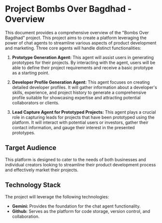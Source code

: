 # Project Bombs Over Bagdhad - Overview
This document provides a comprehensive overview of the "Bombs Over Bagdhad" project. This project aims to create a platform leveraging the power of chat agents to streamline various aspects of product development and marketing.  Three core agents will handle distinct functionalities:

1. **Prototype Generation Agent:** This agent will assist users in generating prototypes for their projects.  By interacting with the agent, users will be able to define their project requirements and receive a basic prototype as a starting point.

2. **Developer Profile Generation Agent:** This agent focuses on creating detailed developer profiles.  It will gather information about a developer's skills, experience, and project history to generate a comprehensive profile suitable for showcasing expertise and attracting potential collaborators or clients.

3. **Lead Capture Agent for Prototyped Projects:** This agent plays a crucial role in capturing leads for projects that have been prototyped using the platform. It will interact with potential users or investors, gather their contact information, and gauge their interest in the presented prototypes.

## Target Audience
This platform is designed to cater to the needs of both businesses and individual creators looking to streamline their product development process and effectively market their projects.

## Technology Stack
The project will leverage the following technologies:
* **Gemini:**  Provides the foundation for the chat agent functionality.
* **Github:**  Serves as the platform for code storage, version control, and collaboration.